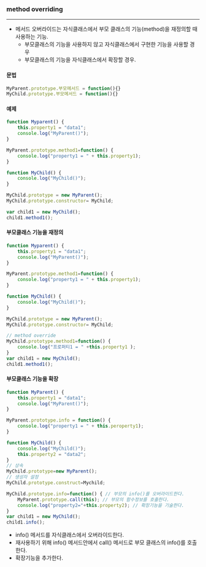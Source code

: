 ### method overriding

---



- 메서드 오버라이드는 자식클래스에서 부모 클래스의 기능(method)을 재정의할 때 사용하는 기능.
  - 부모클래스의 기능을 사용하지 않고 자식클래스에서 구현한 기능을 사용할 경우
  - 부모클래스의 기능을 자식클래스에서 확장할 경우.



#### 문법

~~~javascript
MyParent.prototype.부모메서드 = function(){}
MyChild.prototype.부모메서드 = function(){}
~~~



#### 예제

~~~javascript
function Myparent() {
	this.property1 = "data1";
	console.log("MyParent()");
}

MyParent.prototype.method1=function() {
	console.log("property1 = " + this.property1);
}

function MyChild() {
	console.log("MyChild()");
}

MyChild.prototype = new MyParent();
MyChild.prototype.constructor= MyChild;

var child1 = new MyChild();
child1.method1();

~~~



#### 부모클래스 기능을 재정의

~~~javascript
function Myparent() {
	this.property1 = "data1";
	console.log("MyParent()");
}

MyParent.prototype.method1=function() {
	console.log("property1 = " + this.property1);
}

function MyChild() {
	console.log("MyChild()");
}

MyChild.prototype = new MyParent();
MyChild.prototype.constructor= MyChild;

// method override
MyChild.prototype.method1=function() {
	console.log("프로퍼티1 = " +this.property1 );
}
var child1 = new MyChild();
child1.method1();
~~~



#### 부모클래스 기능을 확장

~~~javascript
function MyParent() {
	this.property1 = "data1";
	console.log("MyParent()");
}

MyParent.prototype.info = function() {
	console.log("property1 = " + this.peroperty1);
}

function MyChild() {
	console.log("MyChild()");
	this.property2 = "data2";
}
// 상속
MyChild.prototype=new MyParent();
// 생성자 설정
MyChild.prototype.construct=Mychild;

MyChild.prototype.info=function() { // 부모의 info()를 오버라이드한다.
	MyParent.prototype.call(this); // 부모의 함수정보를 호출한다.
	console.log("property2="+this.property2); // 확장기능을 기술한다.
}
var child1 = new MyChild();
child1.info();
~~~

-  info() 메서드를 자식클래스에서 오버라이드한다.
- 재사용하기 위해 info() 메서드안에서 call() 메서드로 부모 클래스의 info()를 호출한다.
- 확장기능을 추가한다.













